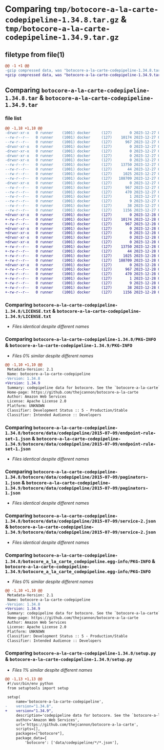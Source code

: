 # Comparing `tmp/botocore-a-la-carte-codepipeline-1.34.8.tar.gz` & `tmp/botocore-a-la-carte-codepipeline-1.34.9.tar.gz`

## filetype from file(1)

```diff
@@ -1 +1 @@
-gzip compressed data, was "botocore-a-la-carte-codepipeline-1.34.8.tar", last modified: Wed Dec 27 01:06:32 2023, max compression
+gzip compressed data, was "botocore-a-la-carte-codepipeline-1.34.9.tar", last modified: Thu Dec 28 01:06:33 2023, max compression
```

## Comparing `botocore-a-la-carte-codepipeline-1.34.8.tar` & `botocore-a-la-carte-codepipeline-1.34.9.tar`

### file list

```diff
@@ -1,18 +1,18 @@
-drwxr-xr-x   0 runner    (1001) docker     (127)        0 2023-12-27 01:06:32.451296 botocore-a-la-carte-codepipeline-1.34.8/
--rw-r--r--   0 runner    (1001) docker     (127)    10174 2023-12-27 01:06:32.000000 botocore-a-la-carte-codepipeline-1.34.8/LICENSE.txt
--rw-r--r--   0 runner    (1001) docker     (127)      967 2023-12-27 01:06:32.451296 botocore-a-la-carte-codepipeline-1.34.8/PKG-INFO
-drwxr-xr-x   0 runner    (1001) docker     (127)        0 2023-12-27 01:06:32.447296 botocore-a-la-carte-codepipeline-1.34.8/botocore/
-drwxr-xr-x   0 runner    (1001) docker     (127)        0 2023-12-27 01:06:32.447296 botocore-a-la-carte-codepipeline-1.34.8/botocore/data/
-drwxr-xr-x   0 runner    (1001) docker     (127)        0 2023-12-27 01:06:32.447296 botocore-a-la-carte-codepipeline-1.34.8/botocore/data/codepipeline/
-drwxr-xr-x   0 runner    (1001) docker     (127)        0 2023-12-27 01:06:32.451296 botocore-a-la-carte-codepipeline-1.34.8/botocore/data/codepipeline/2015-07-09/
--rw-r--r--   0 runner    (1001) docker     (127)    13750 2023-12-27 01:06:28.000000 botocore-a-la-carte-codepipeline-1.34.8/botocore/data/codepipeline/2015-07-09/endpoint-rule-set-1.json
--rw-r--r--   0 runner    (1001) docker     (127)       44 2023-12-27 01:06:28.000000 botocore-a-la-carte-codepipeline-1.34.8/botocore/data/codepipeline/2015-07-09/examples-1.json
--rw-r--r--   0 runner    (1001) docker     (127)     1025 2023-12-27 01:06:28.000000 botocore-a-la-carte-codepipeline-1.34.8/botocore/data/codepipeline/2015-07-09/paginators-1.json
--rw-r--r--   0 runner    (1001) docker     (127)   188709 2023-12-27 01:06:28.000000 botocore-a-la-carte-codepipeline-1.34.8/botocore/data/codepipeline/2015-07-09/service-2.json
-drwxr-xr-x   0 runner    (1001) docker     (127)        0 2023-12-27 01:06:32.451296 botocore-a-la-carte-codepipeline-1.34.8/botocore_a_la_carte_codepipeline.egg-info/
--rw-r--r--   0 runner    (1001) docker     (127)      967 2023-12-27 01:06:32.000000 botocore-a-la-carte-codepipeline-1.34.8/botocore_a_la_carte_codepipeline.egg-info/PKG-INFO
--rw-r--r--   0 runner    (1001) docker     (127)      470 2023-12-27 01:06:32.000000 botocore-a-la-carte-codepipeline-1.34.8/botocore_a_la_carte_codepipeline.egg-info/SOURCES.txt
--rw-r--r--   0 runner    (1001) docker     (127)        1 2023-12-27 01:06:32.000000 botocore-a-la-carte-codepipeline-1.34.8/botocore_a_la_carte_codepipeline.egg-info/dependency_links.txt
--rw-r--r--   0 runner    (1001) docker     (127)        9 2023-12-27 01:06:32.000000 botocore-a-la-carte-codepipeline-1.34.8/botocore_a_la_carte_codepipeline.egg-info/top_level.txt
--rw-r--r--   0 runner    (1001) docker     (127)       38 2023-12-27 01:06:32.451296 botocore-a-la-carte-codepipeline-1.34.8/setup.cfg
--rw-r--r--   0 runner    (1001) docker     (127)     1156 2023-12-27 01:06:32.000000 botocore-a-la-carte-codepipeline-1.34.8/setup.py
+drwxr-xr-x   0 runner    (1001) docker     (127)        0 2023-12-28 01:06:33.890218 botocore-a-la-carte-codepipeline-1.34.9/
+-rw-r--r--   0 runner    (1001) docker     (127)    10174 2023-12-28 01:06:33.000000 botocore-a-la-carte-codepipeline-1.34.9/LICENSE.txt
+-rw-r--r--   0 runner    (1001) docker     (127)      967 2023-12-28 01:06:33.890218 botocore-a-la-carte-codepipeline-1.34.9/PKG-INFO
+drwxr-xr-x   0 runner    (1001) docker     (127)        0 2023-12-28 01:06:33.886218 botocore-a-la-carte-codepipeline-1.34.9/botocore/
+drwxr-xr-x   0 runner    (1001) docker     (127)        0 2023-12-28 01:06:33.886218 botocore-a-la-carte-codepipeline-1.34.9/botocore/data/
+drwxr-xr-x   0 runner    (1001) docker     (127)        0 2023-12-28 01:06:33.886218 botocore-a-la-carte-codepipeline-1.34.9/botocore/data/codepipeline/
+drwxr-xr-x   0 runner    (1001) docker     (127)        0 2023-12-28 01:06:33.890218 botocore-a-la-carte-codepipeline-1.34.9/botocore/data/codepipeline/2015-07-09/
+-rw-r--r--   0 runner    (1001) docker     (127)    13750 2023-12-28 01:06:26.000000 botocore-a-la-carte-codepipeline-1.34.9/botocore/data/codepipeline/2015-07-09/endpoint-rule-set-1.json
+-rw-r--r--   0 runner    (1001) docker     (127)       44 2023-12-28 01:06:26.000000 botocore-a-la-carte-codepipeline-1.34.9/botocore/data/codepipeline/2015-07-09/examples-1.json
+-rw-r--r--   0 runner    (1001) docker     (127)     1025 2023-12-28 01:06:26.000000 botocore-a-la-carte-codepipeline-1.34.9/botocore/data/codepipeline/2015-07-09/paginators-1.json
+-rw-r--r--   0 runner    (1001) docker     (127)   188709 2023-12-28 01:06:26.000000 botocore-a-la-carte-codepipeline-1.34.9/botocore/data/codepipeline/2015-07-09/service-2.json
+drwxr-xr-x   0 runner    (1001) docker     (127)        0 2023-12-28 01:06:33.890218 botocore-a-la-carte-codepipeline-1.34.9/botocore_a_la_carte_codepipeline.egg-info/
+-rw-r--r--   0 runner    (1001) docker     (127)      967 2023-12-28 01:06:33.000000 botocore-a-la-carte-codepipeline-1.34.9/botocore_a_la_carte_codepipeline.egg-info/PKG-INFO
+-rw-r--r--   0 runner    (1001) docker     (127)      470 2023-12-28 01:06:33.000000 botocore-a-la-carte-codepipeline-1.34.9/botocore_a_la_carte_codepipeline.egg-info/SOURCES.txt
+-rw-r--r--   0 runner    (1001) docker     (127)        1 2023-12-28 01:06:33.000000 botocore-a-la-carte-codepipeline-1.34.9/botocore_a_la_carte_codepipeline.egg-info/dependency_links.txt
+-rw-r--r--   0 runner    (1001) docker     (127)        9 2023-12-28 01:06:33.000000 botocore-a-la-carte-codepipeline-1.34.9/botocore_a_la_carte_codepipeline.egg-info/top_level.txt
+-rw-r--r--   0 runner    (1001) docker     (127)       38 2023-12-28 01:06:33.890218 botocore-a-la-carte-codepipeline-1.34.9/setup.cfg
+-rw-r--r--   0 runner    (1001) docker     (127)     1156 2023-12-28 01:06:33.000000 botocore-a-la-carte-codepipeline-1.34.9/setup.py
```

### Comparing `botocore-a-la-carte-codepipeline-1.34.8/LICENSE.txt` & `botocore-a-la-carte-codepipeline-1.34.9/LICENSE.txt`

 * *Files identical despite different names*

### Comparing `botocore-a-la-carte-codepipeline-1.34.8/PKG-INFO` & `botocore-a-la-carte-codepipeline-1.34.9/PKG-INFO`

 * *Files 0% similar despite different names*

```diff
@@ -1,10 +1,10 @@
 Metadata-Version: 2.1
 Name: botocore-a-la-carte-codepipeline
-Version: 1.34.8
+Version: 1.34.9
 Summary: codepipeline data for botocore. See the `botocore-a-la-carte` package for more info.
 Home-page: https://github.com/thejcannon/botocore-a-la-carte
 Author: Amazon Web Services
 License: Apache License 2.0
 Platform: UNKNOWN
 Classifier: Development Status :: 5 - Production/Stable
 Classifier: Intended Audience :: Developers
```

### Comparing `botocore-a-la-carte-codepipeline-1.34.8/botocore/data/codepipeline/2015-07-09/endpoint-rule-set-1.json` & `botocore-a-la-carte-codepipeline-1.34.9/botocore/data/codepipeline/2015-07-09/endpoint-rule-set-1.json`

 * *Files identical despite different names*

### Comparing `botocore-a-la-carte-codepipeline-1.34.8/botocore/data/codepipeline/2015-07-09/paginators-1.json` & `botocore-a-la-carte-codepipeline-1.34.9/botocore/data/codepipeline/2015-07-09/paginators-1.json`

 * *Files identical despite different names*

### Comparing `botocore-a-la-carte-codepipeline-1.34.8/botocore/data/codepipeline/2015-07-09/service-2.json` & `botocore-a-la-carte-codepipeline-1.34.9/botocore/data/codepipeline/2015-07-09/service-2.json`

 * *Files identical despite different names*

### Comparing `botocore-a-la-carte-codepipeline-1.34.8/botocore_a_la_carte_codepipeline.egg-info/PKG-INFO` & `botocore-a-la-carte-codepipeline-1.34.9/botocore_a_la_carte_codepipeline.egg-info/PKG-INFO`

 * *Files 0% similar despite different names*

```diff
@@ -1,10 +1,10 @@
 Metadata-Version: 2.1
 Name: botocore-a-la-carte-codepipeline
-Version: 1.34.8
+Version: 1.34.9
 Summary: codepipeline data for botocore. See the `botocore-a-la-carte` package for more info.
 Home-page: https://github.com/thejcannon/botocore-a-la-carte
 Author: Amazon Web Services
 License: Apache License 2.0
 Platform: UNKNOWN
 Classifier: Development Status :: 5 - Production/Stable
 Classifier: Intended Audience :: Developers
```

### Comparing `botocore-a-la-carte-codepipeline-1.34.8/setup.py` & `botocore-a-la-carte-codepipeline-1.34.9/setup.py`

 * *Files 1% similar despite different names*

```diff
@@ -1,13 +1,13 @@
 #!/usr/bin/env python
 from setuptools import setup
 
 setup(
     name='botocore-a-la-carte-codepipeline',
-    version="1.34.8",
+    version="1.34.9",
     description='codepipeline data for botocore. See the `botocore-a-la-carte` package for more info.',
     author='Amazon Web Services',
     url='https://github.com/thejcannon/botocore-a-la-carte',
     scripts=[],
     packages=["botocore"],
     package_data={
         'botocore': ['data/codepipeline/*/*.json'],
```

